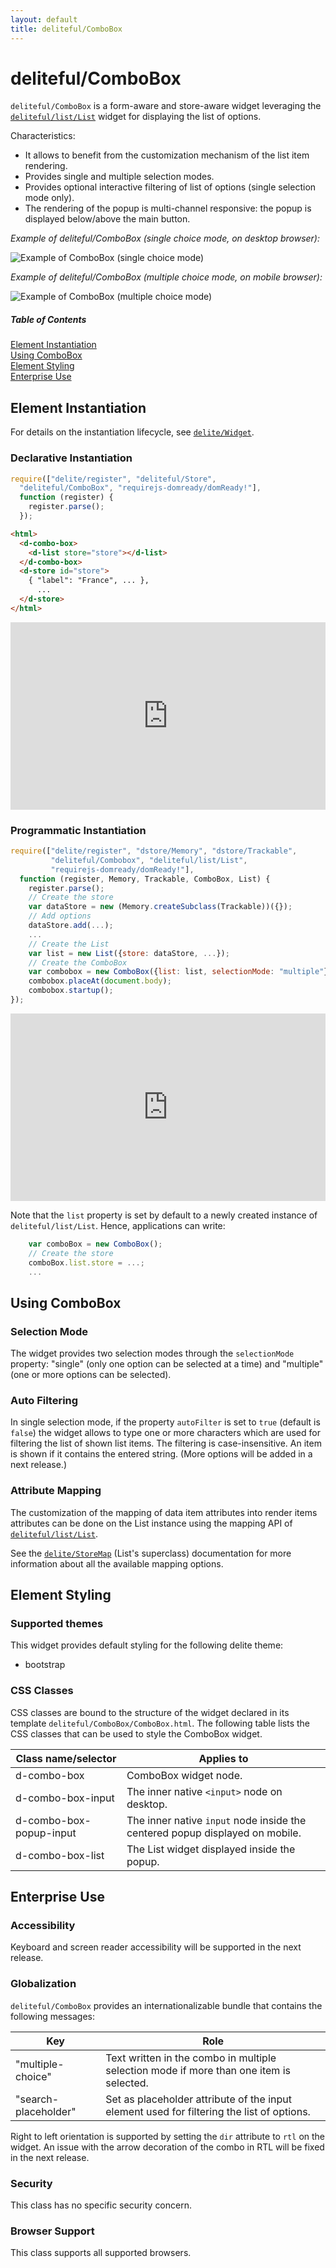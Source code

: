 ```yaml
---
layout: default
title: deliteful/ComboBox
---
```


# deliteful/ComboBox

`deliteful/ComboBox` is a form-aware and store-aware widget leveraging the 
[`deliteful/list/List`](/deliteful/docs/master/list/List.html) widget for
displaying the list of options. 

Characteristics:
* It allows to benefit from the customization mechanism of the list item rendering.
* Provides single and multiple selection modes.
* Provides optional interactive filtering of list of options (single selection mode only).  
* The rendering of the popup is multi-channel responsive: the popup is displayed below/above
the main button.

*Example of deliteful/ComboBox (single choice mode, on desktop browser):*

![Example of ComboBox (single choice mode)](images/ComboBox-single.png)

*Example of deliteful/ComboBox (multiple choice mode, on mobile browser):*

![Example of ComboBox (multiple choice mode)](images/ComboBox-multiple.png)


##### Table of Contents
[Element Instantiation ](#instantiation)  
[Using ComboBox](#using)  
[Element Styling](#styling)  
[Enterprise Use](#enterprise)


<a name="instantiation"></a>
## Element Instantiation

For details on the instantiation lifecycle, see [`delite/Widget`](/delite/docs/master/Widget.html).

### Declarative Instantiation

```js
require(["delite/register", "deliteful/Store",
  "deliteful/ComboBox", "requirejs-domready/domReady!"],
  function (register) {
    register.parse();
  });
```

```html
<html>
  <d-combo-box>
    <d-list store="store"></d-list>
  </d-combo-box>
  <d-store id="store">
    { "label": "France", ... },
      ...
  </d-store>
</html>
```

<iframe width="100%" height="300" allowfullscreen="allowfullscreen" frameborder="0" 
src="http://jsfiddle.net/ibmjs/d1sj0fkp/embedded/result,js,html">
<a href="http://jsfiddle.net/ibmjs/d1sj0fkp/">checkout the sample on JSFiddle</a></iframe>


### Programmatic Instantiation


```js
require(["delite/register", "dstore/Memory", "dstore/Trackable",
         "deliteful/Combobox", "deliteful/list/List",
         "requirejs-domready/domReady!"],
  function (register, Memory, Trackable, ComboBox, List) {
    register.parse();
    // Create the store
    var dataStore = new (Memory.createSubclass(Trackable))({});
    // Add options
    dataStore.add(...);
    ...
    // Create the List
    var list = new List({store: dataStore, ...});
    // Create the ComboBox
    var combobox = new ComboBox({list: list, selectionMode: "multiple"});
    combobox.placeAt(document.body);      
    combobox.startup();
});
```

<iframe width="100%" height="300" allowfullscreen="allowfullscreen" frameborder="0" 
src="http://jsfiddle.net/ibmjs/s2fzabtb/embedded/result,js,html">
<a href="http://jsfiddle.net/ibmjs/s2fzabtb/">checkout the sample on JSFiddle</a></iframe>


Note that the `list` property is set by default to a newly created instance of
`deliteful/list/List`. Hence, applications can write:

```js
    var comboBox = new ComboBox();
    // Create the store
    comboBox.list.store = ...;
    ...
```

<a name="using"></a>
## Using ComboBox

### Selection Mode

The widget provides two selection modes through the `selectionMode` property: 
"single" (only one option can be selected at a time) and "multiple" (one or more
options can be selected).

### Auto Filtering

In single selection mode, if the property `autoFilter` is set to `true` (default is `false`)
the widget allows to type one or more characters which are used for filtering 
the list of shown list items. The filtering is case-insensitive. An item is shown
if it contains the entered string. (More options will be added in a next release.)

### Attribute Mapping

The customization of the mapping of data item attributes into render items attributes
can be done on the List instance using the mapping API of 
[`deliteful/list/List`](/deliteful/docs/master/list/List.html).

See the [`delite/StoreMap`](/delite/docs/master/StoreMap.html) (List's superclass) documentation 
for more information about all the available mapping options.

<a name="styling"></a>
## Element Styling

### Supported themes

This widget provides default styling for the following delite theme:

* bootstrap

### CSS Classes

CSS classes are bound to the structure of the widget declared in its template `deliteful/ComboBox/ComboBox.html`.
The following table lists the CSS classes that can be used to style the ComboBox widget.

|Class name/selector|Applies to|
|----------|----------|
|d-combo-box|ComboBox widget node.
|d-combo-box-input|The inner native `<input>` node on desktop.
|d-combo-box-popup-input|The inner native `input` node inside the centered popup displayed on mobile.
|d-combo-box-list|The List widget displayed inside the popup.


<a name="enterprise"></a>
## Enterprise Use

### Accessibility

Keyboard and screen reader accessibility will be supported in the next release.

### Globalization

`deliteful/ComboBox` provides an internationalizable bundle that contains the following
messages:
		
|Key|Role|
|----------|----------|
|"multiple-choice"|Text written in the combo in multiple selection mode if more than one item is selected.
|"search-placeholder"|Set as placeholder attribute of the input element used for filtering the list of options.

Right to left orientation is supported by setting the `dir` attribute to `rtl` on the
widget. An issue with the arrow decoration of the combo in RTL will be fixed in the next release. 

### Security

This class has no specific security concern.

### Browser Support

This class supports all supported browsers.
